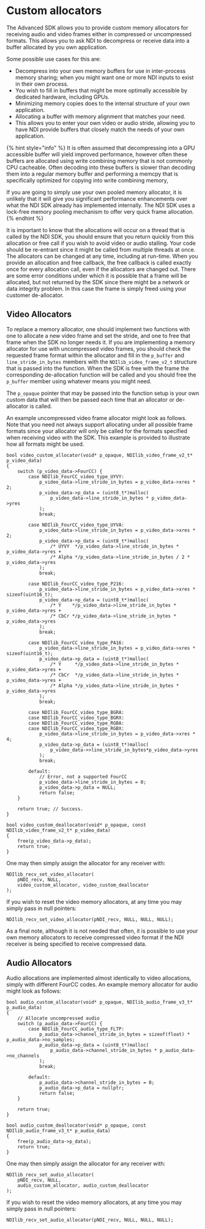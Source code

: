 # Custom allocators

The Advanced SDK allows you to provide custom memory allocators for receiving audio and video frames either in compressed or uncompressed formats. This allows you to ask NDI to decompress or receive data into a buffer allocated by you own application.

Some possible use cases for this are:

* Decompress into your own memory buffers for use in inter-process memory sharing; when you might want one or more NDI inputs to exist in their own process.
* You wish to fill in buffers that might be more optimally accessible by dedicated hardware, including GPUs.
* Minimizing memory copies does to the internal structure of your own application.
* Allocating a buffer with memory alignment that matches your need.
* This allows you to enter your own video or audio stride, allowing you to have NDI provide buffers that closely match the needs of your own application.

{% hint style="info" %}
It is often assumed that decompressing into a GPU accessible buffer will yield improved performance, however often these buffers are allocated using write combining memory that is not commonly CPU cacheable. Often decoding into these buffers is slower than decoding them into a regular memory buffer and performing a memcpy that is specifically optimized for copying into write combining memory,

If you are going to simply use your own pooled memory allocator, it is unlikely that it will give you significant performance enhancements over what the NDI SDK already has implemented internally. The NDI SDK uses a lock-free memory pooling mechanism to offer very quick frame allocation.
{% endhint %}

It is important to know that the allocations will occur on a thread that is called by the NDI SDK, you should ensure that you return quickly from this allocation or free call if you wish to avoid video or audio stalling. Your code should be re-entrant since it might be called from multiple threads at once. The allocators can be changed at any time, including at run-time. When you provide an allocation and free callback, the free callback is called exactly once for every allocation call, even if the allocators are changed out. There are some error conditions under which it is possible that a frame will be allocated, but not returned by the SDK since there might be a network or data integrity problem. In this case the frame is simply freed using your customer de-allocator.

## **Video Allocators**

To replace a memory allocator, one should implement two functions with one to allocate a new video frame and set the stride, and one to free that frame when the SDK no longer needs it. If you are implementing a memory allocator for use with uncompressed video frames, you should check the requested frame format within the allocator and fill in the `p_buffer` and `line_stride_in_bytes` members with the `NDIlib_video_frame_v2_t` structure that is passed into the function. When the SDK is free with the frame the corresponding de-allocation function will be called and you should free the `p_buffer` member using whatever means you might need.

The `p_opaque` pointer that may be passed into the function setup is your own custom data that will then be passed each time that an allocator or de-allocator is called.

An example uncompressed video frame allocator might look as follows. Note that you need not always support allocating under all possible frame formats since your allocator will only be called for the formats specified when receiving video with the SDK. This example is provided to illustrate how all formats might be used.

```
bool video_custom_allocator(void* p_opaque, NDIlib_video_frame_v2_t* p_video_data)
{
    switch (p_video_data->FourCC) {
        case NDIlib_FourCC_video_type_UYVY:
            p_video_data->line_stride_in_bytes = p_video_data->xres * 2;
            p_video_data->p_data = (uint8_t*)malloc(
                p_video_data->line_stride_in_bytes * p_video_data->yres
            );
            break;

        case NDIlib_FourCC_video_type_UYVA:
            p_video_data->line_stride_in_bytes = p_video_data->xres * 2;
            p_video_data->p_data = (uint8_t*)malloc(
                /* UYVY  */p_video_data->line_stride_in_bytes * p_video_data->yres +
                /* Alpha */p_video_data->line_stride_in_bytes / 2 * p_video_data->yres
            );
            break;

        case NDIlib_FourCC_video_type_P216:
            p_video_data->line_stride_in_bytes = p_video_data->xres * sizeof(uint16_t);
            p_video_data->p_data = (uint8_t*)malloc(
                /* Y    */p_video_data->line_stride_in_bytes * p_video_data->yres +
                /* CbCr */p_video_data->line_stride_in_bytes * p_video_data->yres
            );
            break;

        case NDIlib_FourCC_video_type_PA16:
            p_video_data->line_stride_in_bytes = p_video_data->xres * sizeof(uint16_t);
            p_video_data->p_data = (uint8_t*)malloc(
                /* Y     */p_video_data->line_stride_in_bytes * p_video_data->yres +
                /* CbCr  */p_video_data->line_stride_in_bytes * p_video_data->yres +
                /* Alpha */p_video_data->line_stride_in_bytes * p_video_data->yres
            );
            break;

        case NDIlib_FourCC_video_type_BGRA:
        case NDIlib_FourCC_video_type_BGRX:
        case NDIlib_FourCC_video_type_RGBA:
        case NDIlib_FourCC_video_type_RGBX:
            p_video_data->line_stride_in_bytes = p_video_data->xres * 4;
            p_video_data->p_data = (uint8_t*)malloc(
                p_video_data->>line_stride_in_bytes*p_video_data->yres
            );
            break;

        default:
            // Error, not a supported FourCC
            p_video_data->line_stride_in_bytes = 0;
            p_video_data->p_data = NULL;
            return false;
    }

    return true; // Success.
}

bool video_custom_deallocator(void* p_opaque, const NDIlib_video_frame_v2_t* p_video_data)
{
    free(p_video_data->p_data);
    return true;
}
```

One may then simply assign the allocator for any receiver with:

```
NDIlib_recv_set_video_allocator(
    pNDI_recv, NULL,
    video_custom_allocator, video_custom_deallocator
);
```

If you wish to reset the video memory allocators, at any time you may simply pass in null pointers:

```
NDIlib_recv_set_video_allocator(pNDI_recv, NULL, NULL, NULL);
```

As a final note, although it is not needed that often, it is possible to use your own memory allocators to receive compressed video format if the NDI receiver is being specified to receive compressed data.

## **Audio Allocators**

Audio allocations are implemented almost identically to video allocations, simply with different FourCC codes. An example memory allocator for audio might look as follows:

```
bool audio_custom_allocator(void* p_opaque, NDIlib_audio_frame_v3_t* p_audio_data)
{
    // Allocate uncompressed audio
    switch (p_audio_data->FourCC) {
        case NDIlib_FourCC_audio_type_FLTP:
            p_audio_data->channel_stride_in_bytes = sizeof(float) * p_audio_data->no_samples;
            p_audio_data->p_data = (uint8_t*)malloc(
                p_audio_data->channel_stride_in_bytes * p_audio_data->no_channels
            );
            break;

        default:
            p_audio_data->channel_stride_in_bytes = 0;
            p_audio_data->p_data = nullptr;
            return false;
    }

    return true;
}

bool audio_custom_deallocator(void* p_opaque, const NDIlib_audio_frame_v3_t* p_audio_data)
{
    free(p_audio_data->p_data);
    return true;
}
```

One may then simply assign the allocator for any receiver with:

```
NDIlib_recv_set_audio_allocator(
    pNDI_recv, NULL,
    audio_custom_allocator, audio_custom_deallocator
);
```

If you wish to reset the video memory allocators, at any time you may simply pass in null pointers:

`NDIlib_recv_set_audio_allocator(pNDI_recv, NULL, NULL, NULL);`
